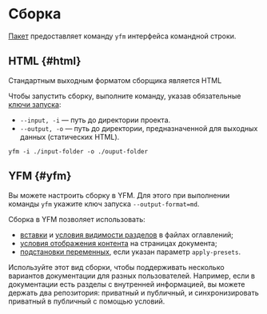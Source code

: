 # Сборка

[Пакет](https://www.npmjs.com/package/@doc-tools/docs) предоставляет команду `yfm` интерфейса командной строки.

## HTML {#html}

Стандартным выходным форматом сборщика является HTML

Чтобы запустить сборку, выполните команду, указав обязательные [ключи запуска](settings.md):

* `--input, -i` — путь до директории проекта.
* `--output, -o` — путь до директории, предназначенной для выходных данных (статических HTML).

```shell script
yfm -i ./input-folder -o ./ouput-folder
```

## YFM {#yfm}

Вы можете настроить сборку в YFM. Для этого при выполнении команды `yfm` укажите ключ запуска `--output-format=md`.

Сборка в YFM позволяет использовать:
* [вставки](../../project/toc.md#includes) и [условия видимости разделов](../../project/toc.md#when) в файлах оглавлений;
* [условия отображения контента](../../syntax/vars.md#conditions) на страницах документа;
* [подстановки переменных](../../syntax/vars.md#subtitudes), если указан параметр `apply-presets`.

Используйте этот вид сборки, чтобы поддерживать несколько вариантов документации для разных пользователей. Например, если в документации есть разделы с внутренней информацией, вы можете держать два репозитория: приватный и публичный, и синхронизировать приватный в публичный с помощью условий.
